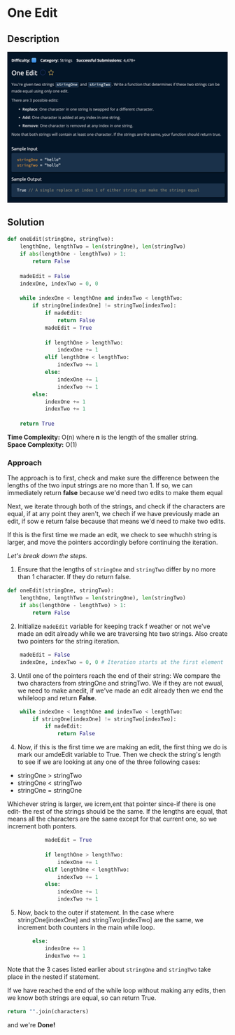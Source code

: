 # One Edit

## Description

![description](./desc.png)

## Solution
```py
def oneEdit(stringOne, stringTwo):
    lengthOne, lengthTwo = len(stringOne), len(stringTwo)
    if abs(lengthOne - lengthTwo) > 1:
        return False

    madeEdit = False
    indexOne, indexTwo = 0, 0

    while indexOne < lengthOne and indexTwo < lengthTwo:
        if stringOne[indexOne] != stringTwo[indexTwo]:
            if madeEdit:
                return False
            madeEdit = True

            if lengthOne > lengthTwo:
                indexOne += 1
            elif lengthOne < lengthTwo:           
                indexTwo += 1
            else:
                indexOne += 1
                indexTwo += 1
        else:
            indexOne += 1
            indexTwo += 1

    return True
```

**Time Complexity:** O(n) where **n** is the length of the smaller string.<br/>
**Space Complexity:** O(1)<br/>

### Approach
The approach is to first, check and make sure the difference between the lengths of the two input strings are no more than 1. If so, we can immediately return **false** because we'd need two edits to make them equal<br>

Next, we iterate through both of the strings, and check if the characters are equal, if at any point they aren't, we chech if we have previously made an edit, if sow e return false because that means we'd need to make two edits. <br>

If this is the first time we made an edit, we check to see whuchh string is larger, and move the pointers accordingly before continuing the iteration.<br>

*Let's break down the steps.*

1. Ensure that the lengths of `stringOne` and `stringTwo` differ by no more than 1 character. If they do return false.
```py
def oneEdit(stringOne, stringTwo):
    lengthOne, lengthTwo = len(stringOne), len(stringTwo)
    if abs(lengthOne - lengthTwo) > 1:
        return False
```

2. Initialize `madeEdit` variable for keeping track f weather or not we've made an edit already while we are traversing hte two strings. Also create two pointers for the string iteration.

```py
    madeEdit = False
    indexOne, indexTwo = 0, 0 # Iteration starts at the first element
```

3. Until one of the pointers reach the end of their string: We compare the two characters from stringOne and stringTwo. We if they are not ewual, we need to make anedit, if we've made an edit already then we end the whileloop and return **False**.

```py
    while indexOne < lengthOne and indexTwo < lengthTwo:
        if stringOne[indexOne] != stringTwo[indexTwo]:
            if madeEdit:
                return False
```

4. Now, if this is the first time we are making an edit, the first thing we do is mark our amdeEdit variable to True. Then we check the string's length to see if we are looking at any one of the three following cases: <br>

- stringOne > stringTwo<br>
- stringOne < stringTwo<br>
- stringOne = stringOne<br>

Whichever string is larger, we icrem,ent that pointer since-if there is one edit- the rest of the strings should be the same. If the lengths are equal, that means all the characters are the same except for that current one, so we increment both ponters.
```py
            madeEdit = True

            if lengthOne > lengthTwo:
                indexOne += 1
            elif lengthOne < lengthTwo:           
                indexTwo += 1
            else:
                indexOne += 1
                indexTwo += 1
```

5. Now, back to the outer if statement. In the case where stringOne[indexOne] and stringTwo[indexTwo] are the same, we increment both counters in the main while loop.<br>
```py
        else:
            indexOne += 1
            indexTwo += 1
```

Note that the 3 cases listed earlier about `stringOne` and `stringTwo` take place in the nested if statement.

If we have reached the end of the while loop without making any edits, then we know both strings are equal, so can return True.

```py
return "".join(characters)
```
and we're **Done!**